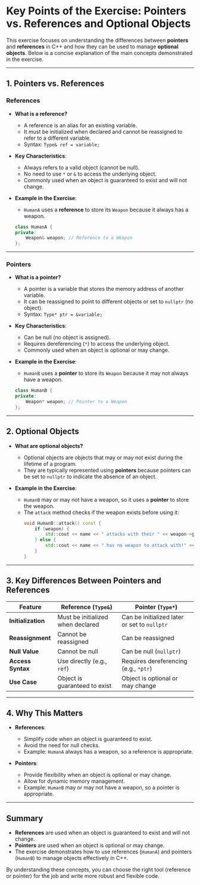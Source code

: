 # Key Points of the Exercise: Pointers vs. References and Optional Objects

This exercise focuses on understanding the differences between **pointers** and **references** in C++ and how they can be used to manage **optional objects**. Below is a concise explanation of the main concepts demonstrated in the exercise.

---

## **1. Pointers vs. References**

### **References**
- **What is a reference?**
  - A reference is an alias for an existing variable.
  - It must be initialized when declared and cannot be reassigned to refer to a different variable.
  - Syntax: `Type& ref = variable;`

- **Key Characteristics**:
  - Always refers to a valid object (cannot be null).
  - No need to use `*` or `&` to access the underlying object.
  - Commonly used when an object is guaranteed to exist and will not change.

- **Example in the Exercise**:
  - `HumanA` uses a **reference** to store its `Weapon` because it always has a weapon.
  ```cpp
  class HumanA {
  private:
      Weapon& weapon; // Reference to a Weapon
  };
  ```

---

### **Pointers**
- **What is a pointer?**
  - A pointer is a variable that stores the memory address of another variable.
  - It can be reassigned to point to different objects or set to `nullptr` (no object).
  - Syntax: `Type* ptr = &variable;`

- **Key Characteristics**:
  - Can be null (no object is assigned).
  - Requires dereferencing (`*`) to access the underlying object.
  - Commonly used when an object is optional or may change.

- **Example in the Exercise**:
  - `HumanB` uses a **pointer** to store its `Weapon` because it may not always have a weapon.
  ```cpp
  class HumanB {
  private:
      Weapon* weapon; // Pointer to a Weapon
  };
  ```

---

## **2. Optional Objects**

- **What are optional objects?**
  - Optional objects are objects that may or may not exist during the lifetime of a program.
  - They are typically represented using **pointers** because pointers can be set to `nullptr` to indicate the absence of an object.

- **Example in the Exercise**:
  - `HumanB` may or may not have a weapon, so it uses a **pointer** to store the weapon.
  - The `attack` method checks if the weapon exists before using it:
    ```cpp
    void HumanB::attack() const {
        if (weapon) {
            std::cout << name << " attacks with their " << weapon->getType() << std::endl;
        } else {
            std::cout << name << " has no weapon to attack with!" << std::endl;
        }
    }
    ```

---

## **3. Key Differences Between Pointers and References**

| Feature                | Reference (`Type&`)                     | Pointer (`Type*`)                     |
|------------------------|-----------------------------------------|---------------------------------------|
| **Initialization**     | Must be initialized when declared       | Can be initialized later or set to `nullptr` |
| **Reassignment**       | Cannot be reassigned                    | Can be reassigned                     |
| **Null Value**         | Cannot be null                          | Can be null (`nullptr`)               |
| **Access Syntax**      | Use directly (e.g., `ref`)              | Requires dereferencing (e.g., `*ptr`) |
| **Use Case**           | Object is guaranteed to exist           | Object is optional or may change      |

---

## **4. Why This Matters**

- **References**:
  - Simplify code when an object is guaranteed to exist.
  - Avoid the need for null checks.
  - Example: `HumanA` always has a weapon, so a reference is appropriate.

- **Pointers**:
  - Provide flexibility when an object is optional or may change.
  - Allow for dynamic memory management.
  - Example: `HumanB` may or may not have a weapon, so a pointer is appropriate.

---

## **Summary**

- **References** are used when an object is guaranteed to exist and will not change.
- **Pointers** are used when an object is optional or may change.
- The exercise demonstrates how to use references (`HumanA`) and pointers (`HumanB`) to manage objects effectively in C++.

By understanding these concepts, you can choose the right tool (reference or pointer) for the job and write more robust and flexible code.
